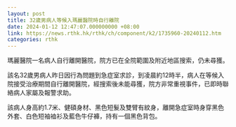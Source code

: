 ```yaml
---
layout: post
title: 32歲男病人等候入瑪麗醫院時自行離院
date: 2024-01-12 12:47:07.000000000 +08:00
link: https://news.rthk.hk/rthk/ch/component/k2/1735960-20240112.htm
categories: rthk
---
```


瑪麗醫院一名病人自行離開醫院，院方已在全院範圍及附近地區搜索，仍未尋獲。

該名32歲男病人昨日因行為問題到急症室求診，到凌晨約12時半，病人在等候入院接受治療期間自行離開醫院，經搜索後未能尋獲，院方非常重視事件，已即時聯絡病人家屬及報警求助。

該病人身高約1.7米、健碩身材、黑色短髮及雙臂有紋身，離開急症室時身穿黑色外套、白色短袖裇衫及藍色牛仔褲，持有一個黑色背包。
